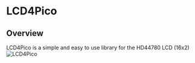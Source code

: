 # LCD4Pico
## Overview
LCD4Pico is a simple and easy to use library for the HD44780 LCD (16x2)
![LCD4Pico](https://user-images.githubusercontent.com/50547116/148704880-7c481e3c-cb6b-4654-8afe-c93fe6fdacee.jpg)

